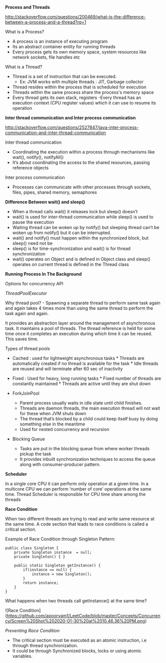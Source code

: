 **Process and Threads**

http://stackoverflow.com/questions/200469/what-is-the-difference-between-a-process-and-a-thread?rq=1

What is a Process?
- A process is an instance of executing program
- Its an abstract container entity for running threads
- Every process gets its own memory space, system resources like network sockets, file handles etc

What is a Thread? 
- Thread is a set of instruction that can be executed.
  * Ex: JVM works with multiple threads : JIT, Garbage collector
- Thread resides within the process that is scheduled for execution
- Threads within the same process share the process's memory space
- Every thread gets its own stack, registers
 -Every thread has an execution context (CPU register values)  which it can use to resume its operation
 
**Inter thread communication and Inter process communication**

http://stackoverflow.com/questions/2527847/java-inter-process-communication-and-inter-thread-communication

Inter thread communication 
- Coordinating the execution within a process through mechanisms like wait(), notify(), notifyAll()
- It’s about coordinating the access to the shared resources, passing reference objects

Inter process communication
- Processes can communicate with other processes through sockets, files, pipes, shared memory, semaphores

**Difference Between wait() and sleep()**
- When a thread calls wait() it releases lock but sleep() doesn’t
- wait() is used for inter-thread communication while sleep() is used to pause the execution
- Waiting thread can be woken up by notify() but sleeping thread can’t be woken up from notify() but it can be interrupted.
- wait() and notify() must happen within the synchronized block, but sleep() need not be
- sleep() is for time-synchronization and wait() is for thread synchronization
- wait() operates on Object and is defined in Object class and sleep() operates on current thread is defined in the Thread class

**Running Process In The Background**

Options for concurrency API

*ThreadPoolExecutor*
      
Why thread pool? 
	- Spawning a separate thread to perform same task again and again takes 4 times more than using the same thread to perform the task again and again. 

It provides an abstraction layer around the management of asynchronous task. It maintains a pool of threads. The thread reference is held for some time once it completes an execution during which time it can be reused. This saves time.

Types of thread pools
- Cached : used for lightweight asynchronous tasks
		* Threads are automatically created if no thread is available for the task
		* Idle threads are reused and will terminate after 60 sec of inactivity
- Fixed : Used for heavy, long running tasks
	  * Fixed number of threads are constantly maintained
 	  * Threads are active until they are shut down

- ForkJoinPool
  * Parent process usually waits in idle state until child finishes. 
  * Threads are daemon threads, the main execution thread will not wait for these when JVM shuts down
  * The thread that’s blocked by a child could keep itself busy by doing something else in the meantime
  * Used for nested concurrency and recursion

- Blocking Queue
  * Tasks are put in the blocking queue from where worker threads pickup the task
  * It provides inbuilt synchronization techniques to access the queue along with consumer-producer pattern.
  
  
**Scheduler**

In a single core CPU it can perform only operation at a given time. In a multicore CPU we can perform ‘number of core’ operations at the same time. 
Thread Scheduler is responsible for CPU time share among the threads

**Race Condition**

When two different threads are trying to read and write same resource at the same time. A code section that leads to race conditions is called a critical section.

Example of Race Condition through Singleton Pattern:

```
public class Singleton {
	private Singleton instance  = null;
	private Singleton() { }

	public static Singleton getInstance() {
		if(instance == null) {
			instance = new Singleton();
		}
		return instance; 
	}
}
```

What happens when two threads call getInstance() at the same time? 

![Race Condition] (https://github.com/apoorvam1/LeetCode/blob/master/Concepts/Concurrency/Screen%20Shot%202020-01-30%20at%2010.46.36%20PM.png)


*Preventing Race Condition*
- The critical section must be executed as an atomic instruction, i.e through thread synchronization.
- It could be through Synchronized blocks, locks or using atomic variables. 







